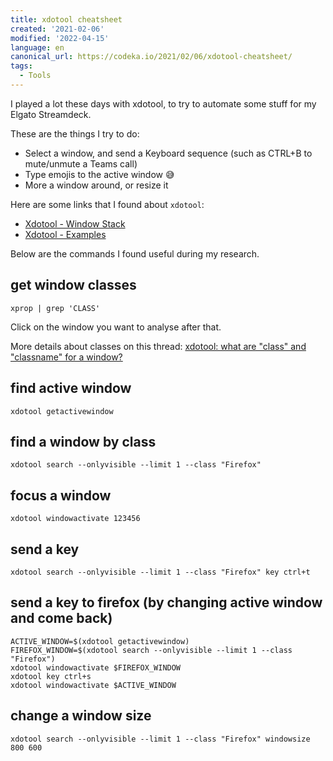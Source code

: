 ```yaml
---
title: xdotool cheatsheet
created: '2021-02-06'
modified: '2022-04-15'
language: en
canonical_url: https://codeka.io/2021/02/06/xdotool-cheatsheet/
tags:
  - Tools
---
```


I played a lot these days with xdotool, to try to automate some stuff for my Elgato Streamdeck.

These are the things I try to do:

* Select a window, and send a Keyboard sequence (such as CTRL+B to mute/unmute a Teams call)
* Type emojis to the active window 😅
* More a window around, or resize it

Here are some links that I found about `xdotool`:

* [Xdotool - Window Stack](https://www.linux.org/threads/xdotool-%E2%80%93-window-stack.10687/)
* [Xdotool - Examples](https://www.linux.org/threads/xdotool-examples.10705/#post-36275)
 

Below are the commands I found useful during my research.

## get window classes

```
xprop | grep 'CLASS'
```

Click on the window you want to analyse after that.

More details about classes on this thread: [xdotool: what are "class" and "classname" for a window?](https://askubuntu.com/questions/1060170/xdotool-what-are-class-and-classname-for-a-window)

## find active window

```
xdotool getactivewindow
```

## find a window by class

```
xdotool search --onlyvisible --limit 1 --class "Firefox"
```

## focus a window

```
xdotool windowactivate 123456
```

## send a key

```
xdotool search --onlyvisible --limit 1 --class "Firefox" key ctrl+t
```

## send a key to firefox (by changing active window and come back)

```
ACTIVE_WINDOW=$(xdotool getactivewindow)
FIREFOX_WINDOW=$(xdotool search --onlyvisible --limit 1 --class "Firefox")
xdotool windowactivate $FIREFOX_WINDOW
xdotool key ctrl+s
xdotool windowactivate $ACTIVE_WINDOW
```

## change a window size

```
xdotool search --onlyvisible --limit 1 --class "Firefox" windowsize 800 600 
```